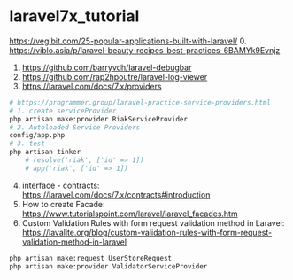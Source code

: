 # laravel7x_tutorial
https://vegibit.com/25-popular-applications-built-with-laravel/
0. https://viblo.asia/p/laravel-beauty-recipes-best-practices-6BAMYk9Evnjz
1. https://github.com/barryvdh/laravel-debugbar
2. https://github.com/rap2hpoutre/laravel-log-viewer
3. https://laravel.com/docs/7.x/providers
```bash
# https://programmer.group/laravel-practice-service-providers.html
# 1. create serviceProvider
php artisan make:provider RiakServiceProvider
# 2. Autoloaded Service Providers 
config/app.php
# 3. test
php artisan tinker
    # resolve('riak', ['id' => 1])
    # app('riak', ['id' => 1])
```
4. interface - contracts: https://laravel.com/docs/7.x/contracts#introduction
5. How to create Facade: https://www.tutorialspoint.com/laravel/laravel_facades.htm
6. Custom Validation Rules with form request validation method in Laravel: https://lavalite.org/blog/custom-validation-rules-with-form-request-validation-method-in-laravel
```bash
php artisan make:request UserStoreRequest
php artisan make:provider ValidatorServiceProvider
```
